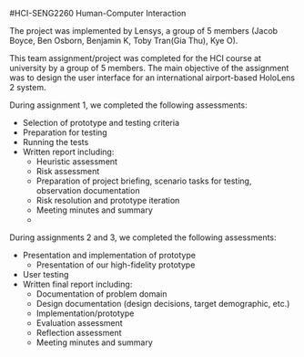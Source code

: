#HCI-SENG2260 Human-Computer Interaction

The project was implemented by Lensys, a group of 5 members (Jacob Boyce, Ben Osborn, Benjamin K, Toby Tran(Gia Thu), Kye O).

This team assignment/project was completed for the HCI course at university by a group of 5 members. The main objective of the assignment was to design the user interface for an international airport-based HoloLens 2 system.

During assignment 1, we completed the following assessments:

- Selection of prototype and testing criteria
- Preparation for testing
- Running the tests
- Written report including:
  - Heuristic assessment
  - Risk assessment
  - Preparation of project briefing, scenario tasks for testing, observation documentation
  - Risk resolution and prototype iteration
  - Meeting minutes and summary
  - 
During assignments 2 and 3, we completed the following assessments:

- Presentation and implementation of prototype
  - Presentation of our high-fidelity prototype
- User testing
- Written final report including:
  - Documentation of problem domain
  - Design documentation (design decisions, target demographic, etc.)
  - Implementation/prototype
  - Evaluation assessment
  - Reflection assessment
  - Meeting minutes and summary
